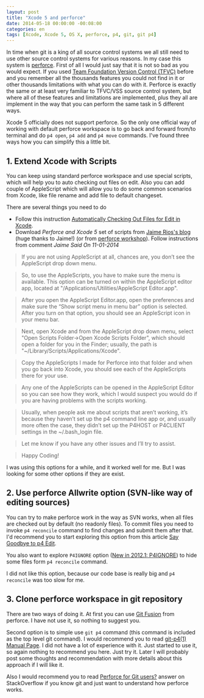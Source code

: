 ```yaml
---
layout: post
title: "Xcode 5 and perforce"
date: 2014-05-18 00:00:00 -00:08:00
categories: en
tags: [Xcode, Xcode 5, OS X, perforce, p4, git, git p4]
---
```


In time when git is a king of all source control systems we all still need to use other source control systems for various reasons. In my case this system is [perforce](http://perforce.com). First of all I would just say that it is not so bad as you would expect. If you used [Team Foundation Version Control (TFVC)](http://msdn.microsoft.com/en-us/library/ms181237.aspx) before and you remember all the thousands features you could not find in it or other thousands limitations with what you can do with it. Perforce is exactly the same or at least very familiar to TFVC/VSS source control system, but where all of these features and limitations are implemented, plus they all are implement in the way that you can perform the same task in 5 different ways. 

Xcode 5 officially does not support perforce. So the only one official way of working with default perforce workspace is to go back and forward from/to terminal and do `p4 open`, `p4 add` and `p4 move` commands. I've found three ways how you can simplify this a little bit.

## 1. Extend Xcode with Scripts

You can keep using standard perforce workspace and use special scripts, which will help you to auto checking out files on edit. Also you can add couple of AppleScript which will allow you to do some common scenarios from Xcode, like file rename and add file to default changeset.

There are several things you need to do

* Follow this instruction [Automatically Checking Out Files for Edit in Xcode](http://answers.perforce.com/articles/KB_Article/Automatically-Checking-Out-Files-for-Edit-in-Xcode/).
* Download *Perforce and Xcode 5* set of scripts from [Jaime Rios's blog](http://www.jaimerios.com/?p=1389) (huge thanks to Jaime!) (or from [perforce workshop](https://swarm.workshop.perforce.com/files/guest/jaime_rios/xcode_p4_applescripts)). Follow instructions from comment *Jaime Said On 11-01-2014*

> If you are not using AppleScript at all, chances are, you don’t see the AppleScript drop down menu.

> So, to use the AppleScripts, you have to make sure the menu is available. This option can be turned on within the AppleScript editor app, located at "/Applications/Utilities/AppleScript Editor.app".

> After you open the AppleScript Editor.app, open the preferences and make sure the “Show script menu in menu bar” option is selected. After you turn on that option, you should see an AppleScript icon in your menu bar.

> Next, open Xcode and from the AppleScript drop down menu, select "Open Scripts Folder->Open Xcode Scripts Folder", which should open a folder for you in the Finder; usually, the path is "~/Library/Scripts/Applications/Xcode".

> Copy the AppleScripts I made for Perforce into that folder and when you go back into Xcode, you should see each of the AppleScripts there for your use.

> Any one of the AppleScripts can be opened in the AppleScript Editor so you can see how they work, which I would suspect you would do if you are having problems with the scripts working.

> Usually, when people ask me about scripts that aren’t working, it’s because they haven’t set up the p4 command line app or, and usually more often the case, they didn’t set up the P4HOST or P4CLIENT settings in the ~/.bash_login file.

> Let me know if you have any other issues and I’ll try to assist.

> Happy Coding!

I was using this options for a while, and it worked well for me. But I was looking for some other options if they are exist.

## 2. Use perforce Allwrite option (SVN-like way of editing sources)

You can try to make perforce work in the way as SVN works, when all files are checked out by default (no readonly files). To commit files you need to invoke `p4 reconcile` command to find changes and submit them after that. I'd recommend you to start exploring this option from this article [Say Goodbye to p4 Edit](http://www.perforce.com/blog/131112/say-goodbye-p4-edit).

You also want to explore `P4IGNORE` option ([New in 2012.1: P4IGNORE](http://www.perforce.com/blog/120214/new-20121-p4ignore)) to hide some files form `p4 reconcile` command.

I did not like this option, because our code base is really big and `p4 reconcile` was too slow for me.

## 3. Clone perforce workspace in git repository

There are two ways of doing it. At first you can use [Git Fusion](http://www.perforce.com/product/components/git-fusion) from perforce. I have not use it, so nothing to suggest you. 

Second option is to simple use `git p4` command (this command is included as the top level git command). I would recommend you to read [git-p4(1) Manual Page](http://git-scm.com/docs/git-p4). I did not have a lot of experience with it. Just started to use it, so again nothing to recommend you here. Just try it. Later I will probably post some thoughts and recommendation with more details about this approach if I will like it.

Also I would recommend you to read [Perforce for Git users?](http://stackoverflow.com/a/17331274/421143) answer on StackOverflow if you know git and just want to understand how perforce works. 